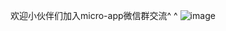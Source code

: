 欢迎小伙伴们加入micro-app微信群交流^ ^
![image](https://user-images.githubusercontent.com/14011130/228501811-45687a64-c2c1-4c08-b168-13752a995108.png)





